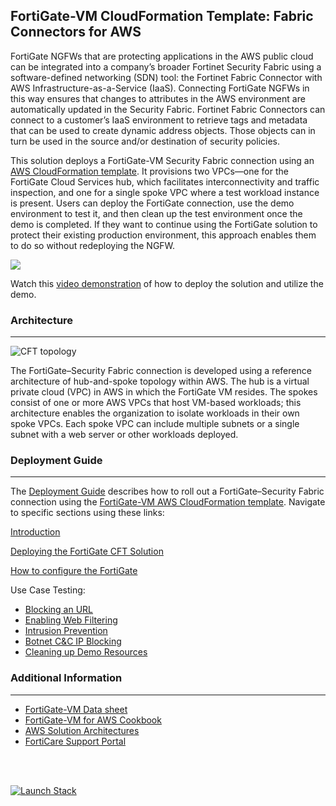 ## FortiGate-VM CloudFormation Template:  Fabric Connectors for AWS

FortiGate NGFWs that are protecting applications in the AWS public cloud can be integrated into a company’s broader Fortinet Security Fabric using a software-defined networking (SDN) tool: the Fortinet Fabric Connector with AWS Infrastructure-as-a-Service (IaaS). Connecting FortiGate NGFWs in this way ensures that changes to attributes in the AWS environment are automatically updated in the Security Fabric. Fortinet Fabric Connectors can connect to a customer’s IaaS environment to retrieve tags and metadata that can be used to create dynamic address objects. Those objects can in turn be used in the source and/or destination of security policies.

This solution deploys a FortiGate-VM Security Fabric connection using an [AWS CloudFormation template](https://github.com/fortinetsolutions/AWS-CloudFormationTemplates/blob/master/SSC/CloudFormationTemplate.json). It provisions two VPCs—one for the FortiGate Cloud Services hub, which facilitates interconnectivity and traffic inspection, and one for a single spoke VPC where a test workload instance is present. Users can deploy the FortiGate connection, use the demo environment to test it, and then clean up the test environment once the demo is completed. If they want to continue using the FortiGate solution to protect their existing production environment, this approach enables them to do so without redeploying the NGFW.


![](https://raw.githubusercontent.com/fortinetsolutions/AWS-CloudFormationTemplates/master/SSC/content/deployment-steps.png)


Watch this [video demonstration](https://www.youtube.com/watch?v=ugBcxymf1s4%26feature=youtu.be) of how to deploy the solution and utilize the demo.



### Architecture
---

![](https://raw.githubusercontent.com/fortinetsolutions/AWS-CloudFormationTemplates/master/SSC/content/architecture.png "CFT topology")

The FortiGate–Security Fabric connection is developed using a reference architecture of hub-and-spoke topology within AWS. The hub is a virtual private cloud (VPC) in AWS in which the FortiGate VM resides. The spokes consist of one or more AWS VPCs that host VM-based workloads; this architecture enables the organization to isolate workloads in their own spoke VPCs. Each spoke VPC can include multiple subnets or a single subnet with a web server or other workloads deployed.


### Deployment Guide
---
The [Deployment Guide](https://www.fortinet.com/content/dam/maindam/PUBLIC/02_MARKETING/02_Collateral/DeploymentGuide/dg-fortigate-aws.pdf) describes how to roll out a FortiGate–Security Fabric connection using the [FortiGate-VM AWS CloudFormation template](https://github.com/fortinetsolutions/AWS-CloudFormationTemplates/blob/master/SSC/CloudFormationTemplate.json). Navigate to specific sections using these links:


[Introduction](https://www.fortinet.com/content/dam/maindam/PUBLIC/02_MARKETING/02_Collateral/DeploymentGuide/dg-fortigate-aws.pdf#page=5)

[Deploying the FortiGate CFT Solution](https://www.fortinet.com/content/dam/maindam/PUBLIC/02_MARKETING/02_Collateral/DeploymentGuide/dg-fortigate-aws.pdf#page=6)

[How to configure the FortiGate](https://www.fortinet.com/content/dam/maindam/PUBLIC/02_MARKETING/02_Collateral/DeploymentGuide/dg-fortigate-aws.pdf#page=24)

Use Case Testing:
 - [Blocking an URL](https://www.fortinet.com/content/dam/maindam/PUBLIC/02_MARKETING/02_Collateral/DeploymentGuide/dg-fortigate-aws.pdf#page=34)
 - [Enabling Web Filtering](https://www.fortinet.com/content/dam/maindam/PUBLIC/02_MARKETING/02_Collateral/DeploymentGuide/dg-fortigate-aws.pdf#page=39)
  - [Intrusion Prevention](https://www.fortinet.com/content/dam/maindam/PUBLIC/02_MARKETING/02_Collateral/DeploymentGuide/dg-fortigate-aws.pdf#page=44)
  - [Botnet C&C IP Blocking](https://www.fortinet.com/content/dam/maindam/PUBLIC/02_MARKETING/02_Collateral/DeploymentGuide/dg-fortigate-aws.pdf#page=51)
  - [Cleaning up Demo Resources](https://www.fortinet.com/content/dam/maindam/PUBLIC/02_MARKETING/02_Collateral/DeploymentGuide/dg-fortigate-aws.pdf#page=52)


### Additional Information
---
 - [FortiGate-VM Data sheet](https://www.fortinet.com/content/dam/fortinet/assets/data-sheets/FortiGate_VM_AWS.pdf)
 - [FortiGate-VM for AWS Cookbook](https://docs2.fortinet.com/vm/aws/fortigate/6.2/aws-cookbook/6.2.0/685891/about-fortigate-vm-for-aws)
 - [AWS Solution Architectures](https://www.fortinet.com/products/public-cloud-security/aws/usecases1.html)
 - [FortiCare Support Portal](https://support.fortinet.com/?_ga=2.5831988.6234537.1579113033-1006566595.1571781627)

<br/><br/>

<a href="https://console.aws.amazon.com/cloudformation/home?region=us-west-2#/stacks/new?stackName=fortinet-fabric-connector-aws&templateURL=https://s3-us-west-2.amazonaws.com/fortinet-aws/fabric-connector-aws.template"><img alt="Launch Stack" src="https://s3.amazonaws.com/cloudformation-examples/cloudformation-launch-stack.png"></a>
 
